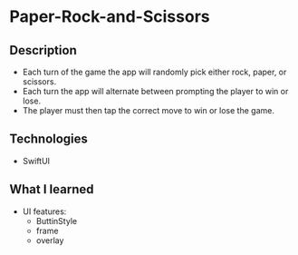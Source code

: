 # Paper-Rock-and-Scissors

## Description

* Each turn of the game the app will randomly pick either rock, paper, or scissors.
* Each turn the app will alternate between prompting the player to win or lose.
* The player must then tap the correct move to win or lose the game.

## Technologies

* SwiftUI

## What I learned

* UI features:
  * ButtinStyle
  * frame
  * overlay
   
